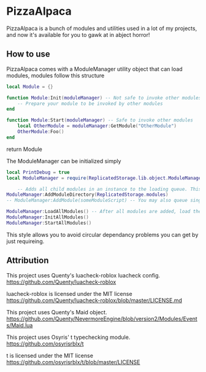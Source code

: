 # PizzaAlpaca

PizzaAlpaca is a bunch of modules and utilities used in a lot of my projects, and now it's available for you to gawk at in abject horror!

## How to use

PizzaAlpaca comes with a ModuleManager utility object that can load modules, modules follow this structure

```lua
local Module = {}

function Module:Init(moduleManager) -- Not safe to invoke other modules, they may not have initialized yet.
    -- Prepare your module to be invoked by other modules
end

function Module:Start(moduleManager) -- Safe to invoke other modules
    local OtherModule = moduleManager:GetModule("OtherModule")
    OtherModule:Foo()
end
```

return Module

The ModuleManager can be initialized simply

```lua
local PrintDebug = true
local ModuleManager = require(ReplicatedStorage.lib.object.ModuleManager).new(PrintDebug) -- Create new modulemanager with debug prints on

    -- Adds all child modules in an instance to the loading queue. This is not recursive.
ModuleManager:AddModuleDirectory(ReplicatedStorage.modules)
-- ModuleManager:AddModule(someModuleScript) -- You may also queue singular modules if you want

ModuleManager:LoadAllModules() -- After all modules are added, load them, init them, then start them.
ModuleManager:InitAllModules()
ModuleManager:StartAllModules()
```

This style allows you to avoid circular dependancy problems you can get by just requireing.

## Attribution
This project uses Quenty's luacheck-roblox luacheck config. https://github.com/Quenty/luacheck-roblox

luacheck-roblox is licensed under the MIT license https://github.com/Quenty/luacheck-roblox/blob/master/LICENSE.md

This project uses Quenty's Maid object. https://github.com/Quenty/NevermoreEngine/blob/version2/Modules/Events/Maid.lua

This project uses Osyris' t typechecking module. https://github.com/osyrisrblx/t

t is licensed under the MIT license https://github.com/osyrisrblx/t/blob/master/LICENSE